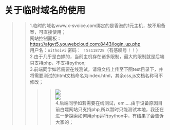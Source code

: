 关于临时域名的使用
==================
>>1.临时的域名www.x-svoice.com绑定的是香港的1元主机，故不用备案，可直接使用；<br>
网站控制面板：https://afgvt5.youwebcloud.com:8443/login_up.php<br>
用户名：`oithoivi`  密码：  `！Ss118728`（有感叹号！！）<br>
>>2.由于几乎是白嫖的，当前主机存在诸多限制，最大的限制就是后端只支持php，不支持python;<br>
>>3.前端同学如若需要在线测试，请将文档上传至下图test目录下，并将需要测试的html文档命名为index.html，其余css,js文档名称可不修改；<br>
>>>>![](https://github.com/Rubus-LF/teachsayimgs/tree/master/19-12-18/19-12-18-01.jpg)<br>
>>>>![](https://github.com/Rubus-LF/teachsayimgs/tree/master/19-12-18/19-12-18-01.jpg)<br>
>>4.后端同学如若需要在线测试，em.....由于设备原因目前白嫖网站只支持php,所以暂时只能测试本地，我还在进一步探索如何用php运行python中，有结果了会告诉大家的；<br>
